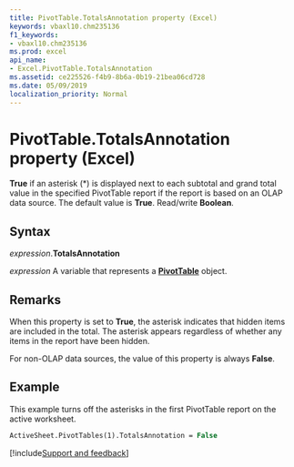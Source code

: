```yaml
---
title: PivotTable.TotalsAnnotation property (Excel)
keywords: vbaxl10.chm235136
f1_keywords:
- vbaxl10.chm235136
ms.prod: excel
api_name:
- Excel.PivotTable.TotalsAnnotation
ms.assetid: ce225526-f4b9-8b6a-0b19-21bea06cd728
ms.date: 05/09/2019
localization_priority: Normal
---
```



# PivotTable.TotalsAnnotation property (Excel)

**True** if an asterisk (\*) is displayed next to each subtotal and grand total value in the specified PivotTable report if the report is based on an OLAP data source. The default value is **True**. Read/write **Boolean**.


## Syntax

_expression_.**TotalsAnnotation**

_expression_ A variable that represents a **[PivotTable](Excel.PivotTable.md)** object.


## Remarks

When this property is set to **True**, the asterisk indicates that hidden items are included in the total. The asterisk appears regardless of whether any items in the report have been hidden.

For non-OLAP data sources, the value of this property is always **False**.


## Example

This example turns off the asterisks in the first PivotTable report on the active worksheet.

```vb
ActiveSheet.PivotTables(1).TotalsAnnotation = False
```



[!include[Support and feedback](~/includes/feedback-boilerplate.md)]